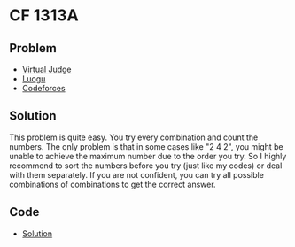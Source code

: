 # CF 1313A

## Problem

- [Virtual Judge](https://vjudge.net/problem/CodeForces-1313A)
- [Luogu](https://www.luogu.com.cn/problem/CF1313A)
- [Codeforces](https://codeforces.com/problemset/problem/1313/A)

## Solution

This problem is quite easy. You try every combination and count the numbers. The only problem is that in some cases like "2 4 2", you might be unable to achieve the maximum number due to the order you try. So I highly recommend to sort the numbers before you try (just like my codes) or deal with them separately. If you are not confident, you can try all <data value="c{2}p{c{7}}"></data> possible combinations of combinations to get the correct answer.

## Code

- [Solution](CF.1313A.0.cpp)

